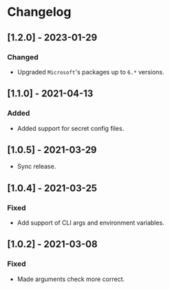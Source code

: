 # Changelog

## [1.2.0] - 2023-01-29

### Changed

- Upgraded `Microsoft`'s packages up to `6.*` versions.

## [1.1.0] - 2021-04-13

### Added

- Added support for secret config files.

## [1.0.5] - 2021-03-29

- Sync release.

## [1.0.4] - 2021-03-25

### Fixed

- Add support of CLI args and environment variables.

## [1.0.2] - 2021-03-08

### Fixed

- Made arguments check more correct.
